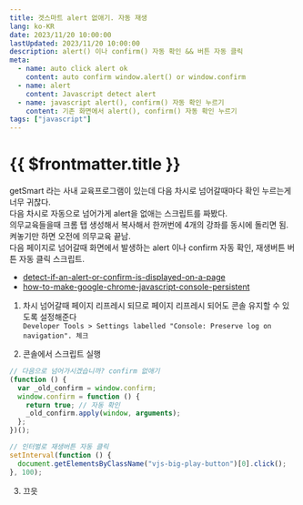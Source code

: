```yaml
---
title: 겟스마트 alert 없애기. 자동 재생
lang: ko-KR
date: 2023/11/20 10:00:00
lastUpdated: 2023/11/20 10:00:00
description: alert() 이나 confirm() 자동 확인 && 버튼 자동 클릭
meta:
  - name: auto click alert ok
    content: auto confirm window.alert() or window.confirm
  - name: alert
    content: Javascript detect alert
  - name: javascript alert(), confirm() 자동 확인 누르기
    content: 기존 화면에서 alert(), confirm() 자동 확인 누르기
tags: ["javascript"]
---
```


# {{ $frontmatter.title }}

getSmart 라는 사내 교육프로그램이 있는데 다음 차시로 넘어갈때마다 확인 누르는게 너무 귀찮다.  
다음 차시로 자동으로 넘어가게 alert을 없애는 스크립트를 짜봤다.  
의무교육들을때 크롬 탭 생성해서 복사해서 한꺼번에 4개의 강좌를 동시에 돌리면 됨.  
켜놓기만 하면 오전에 의무교육 끝남.  
다음 페이지로 넘어갈때 화면에서 발생하는 alert 이나 confirm 자동 확인, 재생버튼 버튼 자동 클릭 스크립트.

- [detect-if-an-alert-or-confirm-is-displayed-on-a-page](https://stackoverflow.com/questions/4866986/detect-if-an-alert-or-confirm-is-displayed-on-a-page)
- [how-to-make-google-chrome-javascript-console-persistent](https://stackoverflow.com/questions/5327955/how-to-make-google-chrome-javascript-console-persistent)

1. 차시 넘어갈때 페이지 리프레시 되므로 페이지 리프레시 되어도 콘솔 유지할 수 있도록 설정해준다  
   `Developer Tools > Settings labelled "Console: Preserve log on navigation". 체크`

2. 콘솔에서 스크립트 실행

```js
// 다음으로 넘어가시겠습니까? confirm 없애기
(function () {
  var _old_confirm = window.confirm;
  window.confirm = function () {
    return true; // 자동 확인
    _old_confirm.apply(window, arguments);
  };
})();

// 인터벌로 재생버튼 자동 클릭
setInterval(function () {
  document.getElementsByClassName("vjs-big-play-button")[0].click();
}, 100);
```

3. 끄읏
